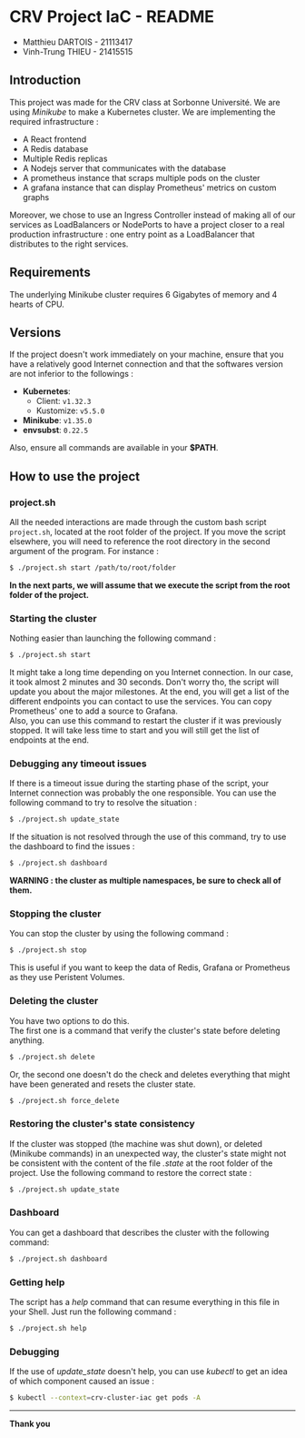 # CRV Project IaC - README

- Matthieu DARTOIS - 21113417
- Vinh-Trung THIEU - 21415515

## Introduction

This project was made for the CRV class at Sorbonne Université. We are using _Minikube_ to make a Kubernetes cluster. We are implementing the required infrastructure :

- A React frontend
- A Redis database
- Multiple Redis replicas
- A Nodejs server that communicates with the database
- A prometheus instance that scraps multiple pods on the cluster
- A grafana instance that can display Prometheus' metrics on custom graphs

Moreover, we chose to use an Ingress Controller instead of making all of our services as LoadBalancers or NodePorts to have a project closer to a real production infrastructure : one entry point as a LoadBalancer that distributes to the right services.

## Requirements

The underlying Minikube cluster requires 6 Gigabytes of memory and 4 hearts of CPU.

## Versions

If the project doesn't work immediately on your machine, ensure that you have a relatively good Internet connection and that the softwares version are not inferior to the followings :

- **Kubernetes**:
  - Client: `v1.32.3`
  - Kustomize: `v5.5.0`
- **Minikube**: `v1.35.0`
- **envsubst**: `0.22.5`

Also, ensure all commands are available in your **$PATH**.

## How to use the project

### project.sh

All the needed interactions are made through the custom bash script `project.sh`, located at the root folder of the project. If you move the script elsewhere, you will need to reference the root directory in the second argument of the program. For instance :

```bash
$ ./project.sh start /path/to/root/folder
```

**In the next parts, we will assume that we execute the script from the root folder of the project.**

### Starting the cluster

Nothing easier than launching the following command :

```bash
$ ./project.sh start
```

It might take a long time depending on you Internet connection. In our case, it took almost 2 minutes and 30 seconds. Don't worry tho, the script will update you about the major milestones. At the end, you will get a list of the different endpoints you can contact to use the services. You can copy Prometheus' one to add a source to Grafana.\
Also, you can use this command to restart the cluster if it was previously stopped. It will take less time to start and you will still get the list of endpoints at the end.

### Debugging any timeout issues

If there is a timeout issue during the starting phase of the script, your Internet connection was probably the one responsible. You can use the following command to try to resolve the situation :

```bash
$ ./project.sh update_state
```

If the situation is not resolved through the use of this command, try to use the dashboard to find the issues :

```bash
$ ./project.sh dashboard
```

**WARNING : the cluster as multiple namespaces, be sure to check all of them.**

### Stopping the cluster

You can stop the cluster by using the following command :

```bash
$ ./project.sh stop
```

This is useful if you want to keep the data of Redis, Grafana or Prometheus as they use Peristent Volumes.

### Deleting the cluster

You have two options to do this.\
The first one is a command that verify the cluster's state before deleting anything.

```bash
$ ./project.sh delete
```

Or, the second one doesn't do the check and deletes everything that might have been generated and resets the cluster state.

```bash
$ ./project.sh force_delete
```

### Restoring the cluster's state consistency

If the cluster was stopped (the machine was shut down), or deleted (Minikube commands) in an unexpected way, the cluster's state might not be consistent with the content of the file _.state_ at the root folder of the project. Use the following command to restore the correct state :

```bash
$ ./project.sh update_state
```

### Dashboard

You can get a dashboard that describes the cluster with the following command:

```bash
$ ./project.sh dashboard
```

### Getting help

The script has a _help_ command that can resume everything in this file in your Shell. Just run the following command :

```bash
$ ./project.sh help
```

### Debugging

If the use of _update_state_ doesn't help, you can use _kubectl_ to get an idea of which component caused an issue :

```bash
$ kubectl --context=crv-cluster-iac get pods -A
```

---

**Thank you**
